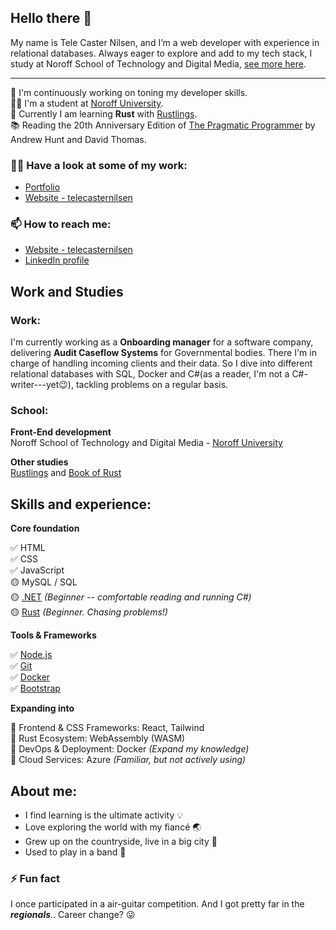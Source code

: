 ## Hello there 👋

My name is Tele Caster Nilsen, and I’m a web developer with experience in relational databases. Always eager to explore and add to my tech stack, I study at Noroff School of Technology and Digital Media, [see more here](#work-and-studies).

---

🔭 I'm continuously working on toning my developer skills.<br/>
👨‍🎓 I'm a student at [Noroff University](#studies).<br/>
🌱 Currently I am learning **Rust** with [Rustlings](https://github.com/rust-lang/rustlings).<br/>
📚 Reading the 20th Anniversary Edition of [The Pragmatic Programmer](https://www.goodreads.com/book/show/45280024-the-pragmatic-programmer) by Andrew Hunt and David Thomas.

### 👨‍💻 Have a look at some of my work:

- [Portfolio](https://tcn-portfolio.netlify.app/)
- [Website - telecasternilsen](https://telecasternilsen.netlify.app/)

### 📫 How to reach me:

- [Website - telecasternilsen](https://telecasternilsen.netlify.app/)
- [LinkedIn profile](https://www.linkedin.com/in/tele-caster-nilsen-7002b9249/)

## Work and Studies

### Work:

I'm currently working as a **Onboarding manager** for a software company, delivering **Audit Caseflow Systems** for Governmental bodies. There I'm in charge of handling incoming clients and their data. So I dive into different relational databases with SQL, Docker and C#(as a reader, I'm not a C#-writer---yet😉), tackling problems on a regular basis.

### School:<br/>

**Front-End development**<br/>
Noroff School of Technology and Digital Media - [Noroff University](https://www.noroff.no/en/studies/vocational-school/front-end-development)

**Other studies**<br/>
[Rustlings](https://github.com/rust-lang/rustlings) and [Book of Rust](https://doc.rust-lang.org/stable/book/)

## Skills and experience:

**Core foundation**

✅ HTML<br/>
✅ CSS<br/>
✅ JavaScript<br/>
🟡 MySQL / SQL<br/>
🟡 [.NET](https://dotnet.microsoft.com/en-us/) _(Beginner -- comfortable reading and running C#)_<br/>
🟡 [Rust](https://doc.rust-lang.org/stable/book/) _(Beginner. Chasing problems!)_

**Tools & Frameworks**

✅ [Node.js](https://nodejs.org/en)<br/>
✅ [Git](https://git-scm.com/)<br/>
✅ [Docker](https://www.docker.com/)<br/>
✅ [Bootstrap](https://getbootstrap.com/)<br/>

**Expanding into**

🚀 Frontend & CSS Frameworks: React, Tailwind<br/>
🚀 Rust Ecosystem: WebAssembly (WASM)<br/>
🚀 DevOps & Deployment: Docker _(Expand my knowledge)_<br/>
🚀 Cloud Services: Azure _(Familiar, but not actively using)_

## About me:

- I find learning is the ultimate activity 💡
- Love exploring the world with my fiancé 🌏
- Grew up on the countryside, live in a big city 🌆
- Used to play in a band 🎸

### ⚡ Fun fact

I once participated in a air-guitar competition. And I got pretty far in the **_regionals_**.. Career change? 😜
